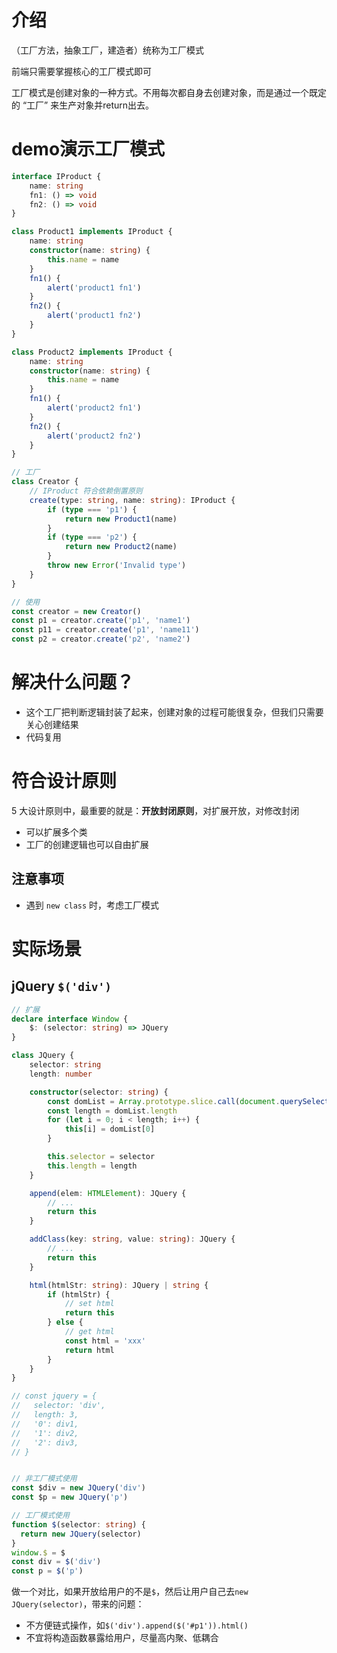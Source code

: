 # 介绍

（工厂方法，抽象工厂，建造者）统称为工厂模式

前端只需要掌握核心的工厂模式即可

工厂模式是创建对象的一种方式。不用每次都自身去创建对象，而是通过一个既定的 “工厂” 来生产对象并return出去。





# demo演示工厂模式

```ts
interface IProduct {
    name: string
    fn1: () => void
    fn2: () => void
}

class Product1 implements IProduct { 
    name: string
    constructor(name: string) {
        this.name = name
    }
    fn1() { 
        alert('product1 fn1')
    }
    fn2() { 
        alert('product1 fn2')
    }
}

class Product2 implements IProduct { 
    name: string
    constructor(name: string) {
        this.name = name
    }
    fn1() { 
        alert('product2 fn1')
    }
    fn2() { 
        alert('product2 fn2')
    }
}

// 工厂
class Creator {
    // IProduct 符合依赖倒置原则 
    create(type: string, name: string): IProduct {
        if (type === 'p1') {
            return new Product1(name)
        }
        if (type === 'p2') {
            return new Product2(name)
        }
        throw new Error('Invalid type')
    }
}

// 使用
const creator = new Creator()
const p1 = creator.create('p1', 'name1')
const p11 = creator.create('p1', 'name11')
const p2 = creator.create('p2', 'name2')
```

# 解决什么问题？

- 这个工厂把判断逻辑封装了起来，创建对象的过程可能很复杂，但我们只需要关心创建结果
- 代码复用


# 符合设计原则

5 大设计原则中，最重要的就是：**开放封闭原则**，对扩展开放，对修改封闭

- 可以扩展多个类
- 工厂的创建逻辑也可以自由扩展




## 注意事项

- 遇到 `new class` 时，考虑工厂模式





# 实际场景

## jQuery `$('div')`

```ts
// 扩展
declare interface Window { 
    $: (selector: string) => JQuery
}

class JQuery {
    selector: string
    length: number

    constructor(selector: string) {
        const domList = Array.prototype.slice.call(document.querySelectorAll(selector))
        const length = domList.length
        for (let i = 0; i < length; i++) { 
            this[i] = domList[0]
        }

        this.selector = selector
        this.length = length
    }

    append(elem: HTMLElement): JQuery {
        // ...
        return this
    }

    addClass(key: string, value: string): JQuery {
        // ...
        return this
    }

    html(htmlStr: string): JQuery | string { 
        if (htmlStr) {
            // set html
            return this
        } else { 
            // get html
            const html = 'xxx'
            return html
        }
    }
}

// const jquery = {
//   selector: 'div',
//   length: 3,
//   '0': div1,
//   '1': div2,
//   '2': div3,
// }


// 非工厂模式使用
const $div = new JQuery('div')
const $p = new JQuery('p')

// 工厂模式使用
function $(selector: string) {
  return new JQuery(selector)
}
window.$ = $
const div = $('div')
const p = $('p')
```

做一个对比，如果开放给用户的不是`$`，然后让用户自己去`new JQuery(selector)`，带来的问题：

- 不方便链式操作，如`$('div').append($('#p1')).html()`
- 不宜将构造函数暴露给用户，尽量高内聚、低耦合
